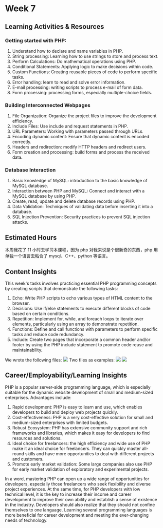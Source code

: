 # Week 7
## Learning Activities & Resources
###  Getting started with PHP:
1. Understand how to declare and name variables in PHP.
2. String processing: Learning how to use strings to store and process text.
3. Perform Calculations: Do mathematical operations using PHP.
4. Conditional Statements: Applying logic to make decisions within code.
5. Custom Functions: Creating reusable pieces of code to perform specific tasks.
6. Error handling: learn to read and solve error information.
7. E-mail processing: writing scripts to process e-mail of form data.
8. Form processing: processing forms, especially multiple-choice fields.

### Building Interconnected Webpages
1. File Organization: Organize the project files to improve the development efficiency.
2. Include Files: Use include and request statements in PHP.
3. URL Parameters: Working with parameters passed through URLs.
4. Encoding dynamic content: Ensure that dynamic content is encoded correctly.
5. Headers and redirection: modify HTTP headers and redirect users.
6. Form creation and processing: build forms and process the received data.

### Database Interaction
1. Basic knowledge of MySQL: introduction to the basic knowledge of MySQL database.
2. Interaction between PHP and MySQL: Connect and interact with a MySQL database by using PHP.
3. Create, read, update and delete database records using PHP.
4. Data Validation: Techniques of validating data before inserting it into a database.
5. SQL Injection Prevention: Security practices to prevent SQL injection attacks. 

## Estimated Hours
本周我花了 11 小时去学习本课程，因为 php 对我来说是个很新奇的东西，php 用单独一个语言去粘合了 mysql、C++、python 等语言。

## Content Insights
This week's tasks involves practicing essential PHP programming concepts by creating scripts that demonstrate the following tasks:

1. Echo: Write PHP scripts to echo various types of HTML content to the browser.
2. Decisions: Use if/else statements to execute different blocks of code based on certain conditions.
3. Repetition: Implement for, while, and foreach loops to iterate over elements, particularly using an array to demonstrate repetition.
4. Functions: Define and call functions with parameters to perform specific tasks and reduce code redundancy.
5. Include: Create two pages that incorporate a common header and/or footer by using the PHP include statement to promote code reuse and maintainability.

We wrote the following files:
![](media/17043727064331/17043766164289.jpg)
Two files as examples:
![](media/17043727064331/17043766338114.jpg)
![](media/17043727064331/17043766630517.jpg)

## Career/Employability/Learning Insights
PHP is a popular server-side programming language, which is especially suitable for the dynamic website development of small and medium-sized enterprises. Advantages include:

1. Rapid development: PHP is easy to learn and use, which enables developers to build and deploy web projects quickly.
2. Cost-effectiveness: PHP is a very cost-effective solution for small and medium-sized enterprises with limited budgets.
3. Robust Ecosystem: PHP has extensive community support and rich frameworks and libraries, which makes it easy for developers to find resources and solutions.
4. Ideal choice for freelancers: the high efficiency and wide use of PHP make it an ideal choice for freelancers. They can quickly master all-round skills and have more opportunities to deal with different projects and customers.
5. Promote early market validation: Some large companies also use PHP for early market validation of exploratory and experimental projects.

In a word, mastering PHP can open up a wide range of opportunities for developers, especially those freelancers who seek flexibility and diverse project experiences. At the same time, for PHP developers with low technical level, it is the key to increase their income and career development to improve their own ability and establish a sense of existence in the industry. Developers should also realize that they should not confine themselves to one language. Learning several programming languages is more beneficial for career development and meeting the ever-changing needs of technology. 
